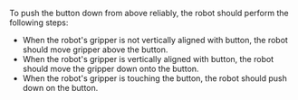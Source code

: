 To push the button down from above reliably, the robot should perform the following steps:
- When the robot's gripper is not vertically aligned with button, the robot should move gripper above the button.
- When the robot's gripper is vertically aligned with button, the robot should move the gripper down onto the button.
- When the robot's gripper is touching the button, the robot should push down on the button.